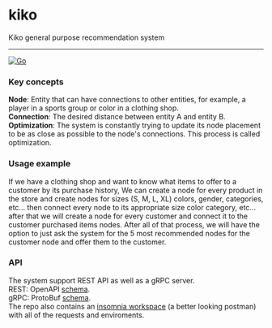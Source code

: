 # kiko
Kiko general purpose recommendation system

---

[![Go](https://github.com/hvuhsg/kiko/actions/workflows/go.yml/badge.svg)](https://github.com/hvuhsg/kiko/actions/workflows/go.yml)


### Key concepts
**Node**: Entity that can have connections to other entities, for example, a player in a sports group or color in a clothing shop.  
**Connection**: The desired distance between entity A and entity B.  
**Optimization**: The system is constantly trying to update its node placement to be as close as possible to the node's connections. This process is called optimization.  

### Usage example
If we have a clothing shop and want to know what items to offer to a customer by its purchase history, We can create a node for every product in the store and create nodes for sizes (S, M, L, XL) colors, gender, categories, etc... then connect every node to its appropriate size color category, etc... after that we will create a node for every customer and connect it to the customer purchased items nodes. After all of that process, we will have the option to just ask the system for the 5 most recommended nodes for the customer node and offer them to the customer.  

### API
The system support REST API as well as a gRPC server.  
REST: OpenAPI [schema](https://github.com/hvuhsg/kiko/tree/main/communication/rest/spec.yaml).  
gRPC: ProtoBuf [schema](https://github.com/hvuhsg/kiko/tree/main/communication/grpc/spec.proto).  
The repo also contains an [insomnia workspace](https://insomnia.rest) (a better looking postman) with all of the requests and enviroments.  